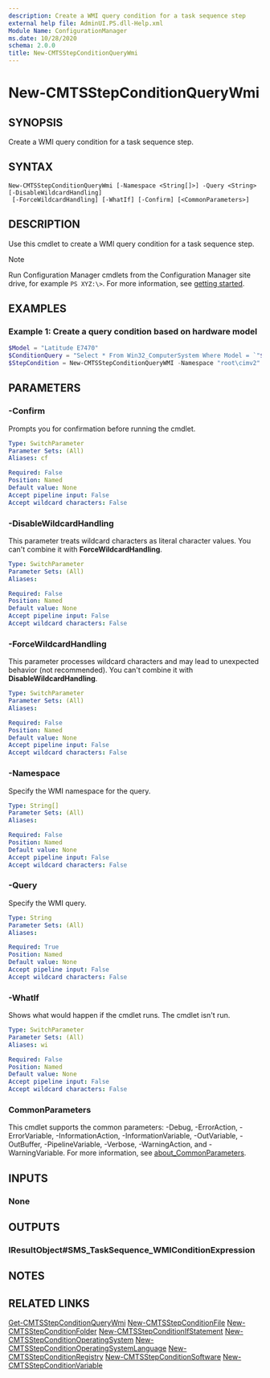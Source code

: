 ```yaml
---
description: Create a WMI query condition for a task sequence step
external help file: AdminUI.PS.dll-Help.xml
Module Name: ConfigurationManager
ms.date: 10/28/2020
schema: 2.0.0
title: New-CMTSStepConditionQueryWmi
---
```


# New-CMTSStepConditionQueryWmi

## SYNOPSIS
Create a WMI query condition for a task sequence step.

## SYNTAX

```
New-CMTSStepConditionQueryWmi [-Namespace <String[]>] -Query <String> [-DisableWildcardHandling]
 [-ForceWildcardHandling] [-WhatIf] [-Confirm] [<CommonParameters>]
```

## DESCRIPTION
Use this cmdlet to create a WMI query condition for a task sequence step.

> [!NOTE]
> Run Configuration Manager cmdlets from the Configuration Manager site drive, for example `PS XYZ:\>`. For more information, see [getting started](/powershell/sccm/overview).

## EXAMPLES

### Example 1: Create a query condition based on hardware model

```powershell
$Model = "Latitude E7470"
$ConditionQuery = "Select * From Win32_ComputerSystem Where Model = `"$Model`""
$StepCondition = New-CMTSStepConditionQueryWMI -Namespace "root\cimv2" -Query $ConditionQuery
```

## PARAMETERS

### -Confirm
Prompts you for confirmation before running the cmdlet.

```yaml
Type: SwitchParameter
Parameter Sets: (All)
Aliases: cf

Required: False
Position: Named
Default value: None
Accept pipeline input: False
Accept wildcard characters: False
```

### -DisableWildcardHandling
This parameter treats wildcard characters as literal character values. You can't combine it with **ForceWildcardHandling**.

```yaml
Type: SwitchParameter
Parameter Sets: (All)
Aliases:

Required: False
Position: Named
Default value: None
Accept pipeline input: False
Accept wildcard characters: False
```

### -ForceWildcardHandling
This parameter processes wildcard characters and may lead to unexpected behavior (not recommended). You can't combine it with **DisableWildcardHandling**.

```yaml
Type: SwitchParameter
Parameter Sets: (All)
Aliases:

Required: False
Position: Named
Default value: None
Accept pipeline input: False
Accept wildcard characters: False
```

### -Namespace
Specify the WMI namespace for the query.

```yaml
Type: String[]
Parameter Sets: (All)
Aliases:

Required: False
Position: Named
Default value: None
Accept pipeline input: False
Accept wildcard characters: False
```

### -Query
Specify the WMI query.

```yaml
Type: String
Parameter Sets: (All)
Aliases:

Required: True
Position: Named
Default value: None
Accept pipeline input: False
Accept wildcard characters: False
```

### -WhatIf
Shows what would happen if the cmdlet runs. The cmdlet isn't run.

```yaml
Type: SwitchParameter
Parameter Sets: (All)
Aliases: wi

Required: False
Position: Named
Default value: None
Accept pipeline input: False
Accept wildcard characters: False
```

### CommonParameters
This cmdlet supports the common parameters: -Debug, -ErrorAction, -ErrorVariable, -InformationAction, -InformationVariable, -OutVariable, -OutBuffer, -PipelineVariable, -Verbose, -WarningAction, and -WarningVariable. For more information, see [about_CommonParameters](http://go.microsoft.com/fwlink/?LinkID=113216).

## INPUTS

### None

## OUTPUTS

### IResultObject#SMS_TaskSequence_WMIConditionExpression

## NOTES

## RELATED LINKS

[Get-CMTSStepConditionQueryWmi](Get-CMTSStepConditionQueryWmi.md)
[New-CMTSStepConditionFile](New-CMTSStepConditionFile.md)
[New-CMTSStepConditionFolder](New-CMTSStepConditionFolder.md)
[New-CMTSStepConditionIfStatement](New-CMTSStepConditionIfStatement.md)
[New-CMTSStepConditionOperatingSystem](New-CMTSStepConditionOperatingSystem.md)
[New-CMTSStepConditionOperatingSystemLanguage](New-CMTSStepConditionOperatingSystemLanguage.md)
[New-CMTSStepConditionRegistry](New-CMTSStepConditionRegistry.md)
[New-CMTSStepConditionSoftware](New-CMTSStepConditionSoftware.md)
[New-CMTSStepConditionVariable](New-CMTSStepConditionVariable.md)
